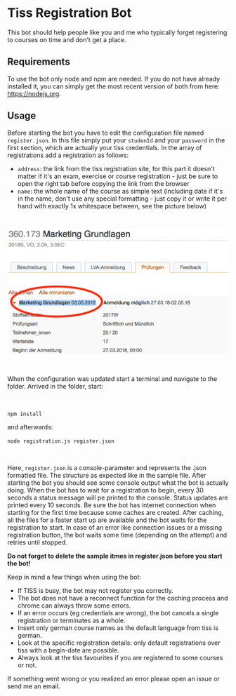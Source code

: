 # Tiss Registration Bot
This bot should help people like you and me who typically forget registering to courses on time and don't get a place.

## Requirements
To use the bot only node and npm are needed. If you do not have already installed it, you can simply get the most recent version of both from here: https://nodejs.org.

## Usage
Before starting the bot you have to edit the configuration file named `register.json`. In this file simply put your `studenId` and your `password` in the first section, which are actually your tiss credentials. In the array of registrations add a registration as follows:

- `address`: the link from the tiss registration site, for this part it doesn't matter if it's an exam, exercise or course registration - just be sure to open the right tab before copying the link from the browser<br>
- `name`: the whole name of the course as simple text (including date if it's in the name, don't use any special formatting - just copy it or write it per hand with exactly 1x whitespace between, see the picture below)

<br>

![selector](https://github.com/L-E-O-N-H-A-R-D/TissRegistrationBot/blob/master/img/selector.png?raw=true)

<br>

When the configuration was updated start a terminal and navigate to the folder. Arrived in the folder, start:

<br>

`npm install`

and afterwards:

`node registration.js register.json`

<br>

Here, `register.json` is a console-parameter and represents the .json formatted file. The structure as expected like in the sample file. After starting the bot you should see some console output what the bot is actually doing. When the bot has to wait for a registration to begin, every 30 seconds a status message will pe printed to the console. Status updates are printed every 10 seconds. Be sure the bot has internet connection when starting for the first time because some caches are created. After caching, all the files for a faster start up are available and the bot waits for the registration to start. In case of an error like connection issues or a missing registration button, the bot waits some time (depending on the attempt) and retries until stopped.

**Do not forget to delete the sample itmes in register.json before you start the bot!**

Keep in mind a few things when using the bot:
 - If TISS is busy, the bot may not register you correctly.
 - The bot does not have a reconnect function for the caching process and chrome can always throw some errors.
 - If an error occurs (eg credentials are wrong), the bot cancels a single registration or terminates as a whole.
 - Insert only german course names as the default language from tiss is german.
 - Look at the specific registration details: only default registrations over tiss with a begin-date are possible.
 - Always look at the tiss favourites if you are registered to some courses or not.
 
 If something went wrong or you realized an error please open an issue or send me an email.
